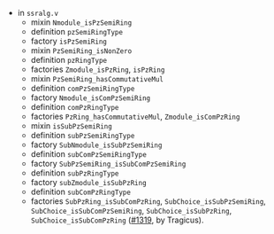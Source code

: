 - in `ssralg.v`
  + mixin `Nmodule_isPzSemiRing`
  + definition `pzSemiRingType`
  + factory `isPzSemiRing`
  + mixin `PzSemiRing_isNonZero`
  + definition `pzRingType`
  + factories `Zmodule_isPzRing`, `isPzRing`
  + mixin `PzSemiRing_hasCommutativeMul`
  + definition `comPzSemiRingType`
  + factory `Nmodule_isComPzSemiRing`
  + definition `comPzRingType`
  + factories `PzRing_hasCommutativeMul`, `Zmodule_isComPzRing`
  + mixin `isSubPzSemiRing`
  + definition `subPzSemiRingType`
  + factory `SubNmodule_isSubPzSemiRing`
  + definition `subComPzSemiRingType`
  + factory `SubPzSemiRing_isSubComPzSemiRing`
  + definition `subPzRingType`
  + factory `subZmodule_isSubPzRing`
  + definition `subComPzRingType`
  + factories `SubPzRing_isSubComPzRing`, `SubChoice_isSubPzSemiRing`,
    `SubChoice_isSubComPzSemiRing`, `SubChoice_isSubPzRing`,
    `SubChoice_isSubComPzRing`
    ([#1319](https://github.com/math-comp/math-comp/pull/1319),
    by Tragicus).

